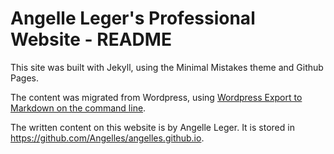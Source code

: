 # Angelle Leger's Professional Website - README

This site was built with Jekyll, using the Minimal Mistakes theme and Github Pages.

The content was migrated from Wordpress, using [Wordpress Export to Markdown on the command line](https://github.com/lonekorean/wordpress-export-to-markdown).

The written content on this website is by Angelle Leger. It is stored in https://github.com/Angelles/angelles.github.io.